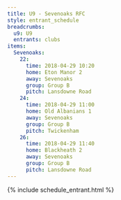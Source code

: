 ```yaml
---
title: U9 - Sevenoaks RFC
style: entrant_schedule
breadcrumbs:
  u9: U9
  entrants: clubs
items:
  Sevenoaks:
    22:
      time: 2018-04-29 10:20
      home: Eton Manor 2
      away: Sevenoaks
      group: Group B
      pitch: Lansdowne Road
    24:
      time: 2018-04-29 11:00
      home: Old Albanians 1
      away: Sevenoaks
      group: Group B
      pitch: Twickenham
    26:
      time: 2018-04-29 11:40
      home: Blackheath 2
      away: Sevenoaks
      group: Group B
      pitch: Lansdowne Road
---
```


{% include schedule_entrant.html %}
